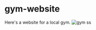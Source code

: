 # gym-website
Here's a website for a local gym.
![gym ss](https://user-images.githubusercontent.com/102012006/235343142-6aab449a-c73c-47ab-ae7a-e9eb86bd7ecb.png)
